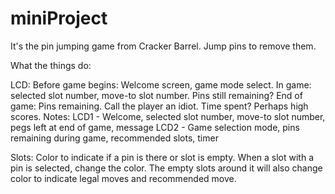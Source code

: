 # miniProject


It's the pin jumping game from Cracker Barrel. Jump pins to remove them.

What the things do:

LCD:
Before game begins: Welcome screen, game mode select.
In game: selected slot number, move-to slot number. Pins still remaining?
End of game: Pins remaining. Call the player an idiot. Time spent? Perhaps high scores.
Notes:
LCD1 - Welcome, selected slot number, move-to slot number, pegs left at end of game, message
LCD2 - Game selection mode, pins remaining during game, recommended slots, timer 


Slots:
Color to indicate if a pin is there or slot is empty.
When a slot with a pin is selected, change the color. The empty slots around it will also change color to indicate legal moves and recommended move.
